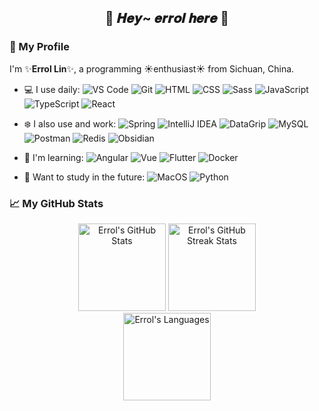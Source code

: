<!--
**errollin/errollin** is a ✨ _special_ ✨ repository because its `README.md` (this file) appears on your GitHub profile.

Here are some ideas to get you started:

- 🔭 I’m currently working on ...
- 🌱 I’m currently learning ...
- 👯 I’m looking to collaborate on ...
- 🤔 I’m looking for help with ...
- 💬 Ask me about ...
- 📫 How to reach me: ...
- 😄 Pronouns: ...
- ⚡ Fun fact: ...
-->

<h2 align="center">
  🌸 𝑯𝒆𝒚~ 𝒆𝒓𝒓𝒐𝒍 𝒉𝒆𝒓𝒆 🌸
</h2>

### 🍁 My Profile

I'm ✨**Errol Lin**✨, a programming ☀️enthusiast☀️ from Sichuan, China.

- 💻 I use daily:
  ![VS Code](https://img.shields.io/badge/VS%20Code-007ACC.svg?logo=visual-studio-code&logoColor=ffffff)
  ![Git](https://img.shields.io/badge/Git%20-%23F05033.svg?logo=git&logoColor=ffffff)
  ![HTML](https://img.shields.io/badge/HTML%20-%23E34F26.svg?logo=html5&logoColor=ffffff)
  ![CSS](https://img.shields.io/badge/CSS%20-%231572B6.svg?logo=css3&logoColor=ffffff)
  ![Sass](https://img.shields.io/badge/Sass%20-eb488b.svg?logo=sass&logoColor=ffffff)
  ![JavaScript](https://img.shields.io/badge/JavaScript%20-%23F7DF1E.svg?logo=javascript&logoColor=000000)
  ![TypeScript](https://img.shields.io/badge/TypeScript%20-ffffff.svg?logo=typescript&logoColor=007ACC)
  ![React](https://img.shields.io/badge/React%20-000000.svg?logo=react&logoColor=61dafb)
  
- ❄️ I also use and work:
  ![Spring](https://img.shields.io/badge/Spring%20-42b883.svg?logo=spring&logoColor=ffffff)
  ![IntelliJ IDEA](https://img.shields.io/badge/Intellij%20Idea%20-1F90EF.svg?logo=intellijidea&logoColor=ffffff)
  ![DataGrip](https://img.shields.io/badge/DataGrip-2edc84.svg?logo=datagrip&logoColor=ffffff)
  ![MySQL](https://img.shields.io/badge/MySQL-%234479A1.svg?logo=mysql&logoColor=ffffff)
  ![Postman](https://img.shields.io/badge/Postman-FF6C37?logo=postman&logoColor=ffffff)
  ![Redis](https://img.shields.io/badge/Redis-%23c83d2e.svg?logo=redis&logoColor=ffffff)
  ![Obsidian](https://img.shields.io/badge/Obsidian-842CEA.svg?logo=obsidian&logoColor=ffffff)

- 🌱 I'm learning: 
  ![Angular](https://img.shields.io/badge/Angular%20-ff3d00.svg?logo=angular&logoColor=ffffff)
  ![Vue](https://img.shields.io/badge/Vue%20-%232b3847.svg?logo=vue.js&logoColor=42b883)
  ![Flutter](https://img.shields.io/badge/Flutter%20-ffffff.svg?logo=flutter&logoColor=61dafb)
  ![Docker](https://img.shields.io/badge/Docker-2496ED?logo=docker&logoColor=ffffff)
  
- 💖 Want to study in the future:
  ![MacOS](https://img.shields.io/badge/MacOS-333?logo=apple&logoColor=ffffff)
  ![Python](https://img.shields.io/badge/Python%20-%233776AB.svg?logo=python&logoColor=ffffff)

### 📈 My GitHub Stats

<div align="center">
    <img height="140px" src="https://github-readme-stats-sigma-five.vercel.app/api/?username=errollin&theme=omni&hide_border=true&show_icons=true" alt="Errol's GitHub Stats">
    <img height="140px" src="https://github-readme-streak-stats.herokuapp.com/?user=errollin&theme=omni&hide_border=true" alt="Errol's GitHub Streak Stats">
</div>
<div align="center">
    <img height="140px" src="https://github-readme-stats-sigma-five.vercel.app/api/top-langs/?username=errollin&layout=compact&theme=omni&hide_border=true" alt="Errol's Languages">
</div>
